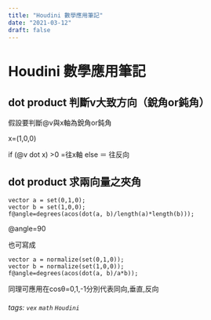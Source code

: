 ```yaml
---
title: "Houdini 數學應用筆記"
date: "2021-03-12"
draft: false
---
```

# Houdini 數學應用筆記


dot product 判斷v大致方向（銳角or鈍角）
---

假設要判斷@v與x軸為銳角or鈍角

x=(1,0,0)

if (@v dot x) >0 =往x軸 else ＝ 往反向

dot product 求兩向量之夾角
---
```
vector a = set(0,1,0);
vector b = set(1,0,0);
f@angle=degrees(acos(dot(a, b)/length(a)*length(b)));
```

@angle=90

也可寫成

```
vector a = normalize(set(0,1,0));
vector b = normalize(set(1,0,0));
f@angle=degrees(acos(dot(a, b)/a*b));
```

同理可應用在cosθ=0,1,-1分別代表同向,垂直,反向

###### tags: `vex` `math` `Houdini`
